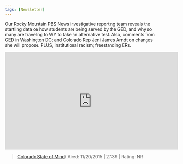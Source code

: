 ```yaml
---
tags: [Newsletter]
---
```

Our Rocky Mountain PBS News investigative reporting team reveals the startling data on how students are being served by the GED, and why so many are traveling to WY to take an alternative test. Also, comments from GED in Washington DC; and Colorado Rep Jeni James Arndt on changes she will propose. PLUS, institutional racism; freestanding ERs.

<div class="video-container">
  <iframe width="560" height="315" src="http://player.pbs.org/viralplayer/2365613340" frameborder="0" marginwidth="0" marginheight="0" scrolling="no" seamless allowfullscreen></iframe>
</div>


> [Colorado State of Mind](http://video.rmpbs.org/video/2365613340/)\\
Aired: 11/20/2015 | 27:39 | Rating: NR